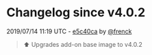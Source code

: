 # Changelog since v4.0.2

2019/07/14 11:19 UTC - [e5c40ca](https://github.com/hassio-addons/addon-node-red/commit/e5c40caee9f2b056b9602d1c025c748c8833d741) by [@frenck](https://github.com/frenck)
> :arrow_up: Upgrades add-on base image to v4.0.2 

